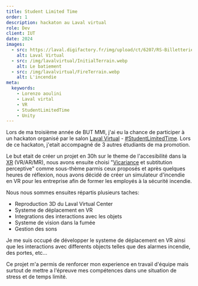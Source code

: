 ```yaml
---
title: Student Limited Time
order: 1
description: hackaton au Laval virtual
role: Dev
client: IUT
date: 2024
images:
  - src: https://laval.digifactory.fr/img/upload/ct/6207/RS-Billetterie.png
    alt: Laval Virtual
  - src: /img/lavalvirtual/InitialTerrain.webp
    alt: Le batiement
  - src: /img/lavalvirtual/FireTerrain.webp
    alt: L'incendie
meta:
  keywords: 
    - Lorenzo aoulini
    - Laval virtal
    - VR
    - StudentLimitedTime
    - Unity
---
```



Lors de ma troisième année de BUT MMI, j'ai eu la chance de participer à un hackaton organisé par le salon [Laval Virtual](https://laval-virtual.com/) - [#StudentLimitedTime](https://laval-virtual.com/hackathon/). Lors de ce hackaton, j'etait accompagné de 3 autres étudiants de ma promotion.

Le but etait de créer un projet en 30h sur le theme de l'accesibilité dans la [XR](https://fr.wikipedia.org/wiki/R%C3%A9alit%C3%A9_%C3%A9tendue) (VR/AR/MR), nous avons ensuite choisi "[Vicariance](https://fr.wikipedia.org/wiki/Apprentissage_vicariant) et subtitution perceptive" comme sous-thème parmis ceux proposés et après quelques heures de réflexion, nous avons décidé de créer un simulateur d'incendie en VR pour les entreprise afin de former les employés à la sécurité incendie.
<br />

Nous nous sommes ensuites répartis plusieurs taches:
- Reproduction 3D du Laval Virtual Center
- Systeme de déplacement en VR
- Integrations des interactions avec les objets
- Systeme de vision dans la fumée
- Gestion des sons

Je me suis occupé de développer le systeme de déplacement en VR ainsi que les interactions avec differents objects telles que des alarmes incendie, des portes, etc...
<br />

Ce projet m'a permis de renforcer mon experience en travail d'équipe mais surtout de mettre a l'épreuve mes compétences dans une situation de stress et de temps limité.

<style>
  a {
    @apply text-primary-500 hover:underline;
  }

  ul {
    @apply list-disc list-inside;
  }
</style>
